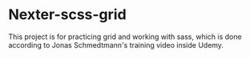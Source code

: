 # Nexter-scss-grid
This project is for practicing grid and working with sass, which is done according to Jonas Schmedtmann's training video inside Udemy.
